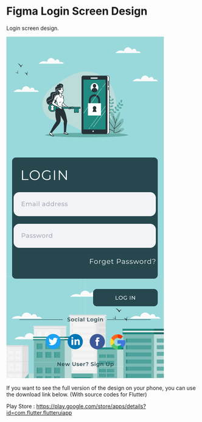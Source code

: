 # Figma Login Screen Design

Login screen design.

![alt text](https://github.com/yunusemrecetinkaya/Figma-Login-Design/blob/master/Login%20-%202.png?raw=true)

If you want to see the full version of the design on your phone, you can use the download link below. (With source codes for Flutter)

Play Store : https://play.google.com/store/apps/details?id=com.flutter.flutteruiapp
